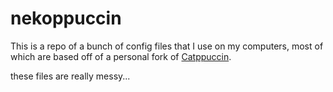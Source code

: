 # nekoppuccin
This is a repo of a bunch of config files that I use on my computers, most of which are based off of a personal fork of [Catppuccin](https://github.com/catppuccin/catppuccin).

these files are really messy...

